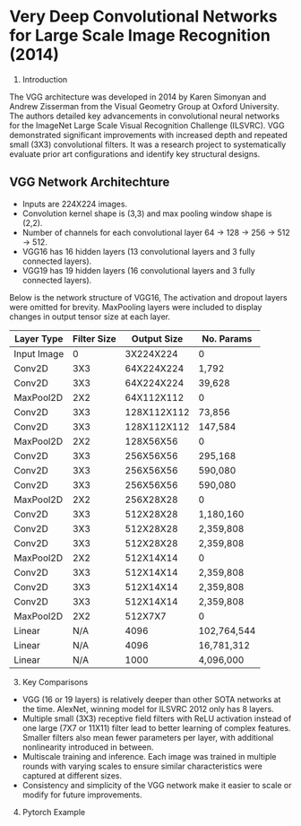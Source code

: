 
# Very Deep Convolutional Networks for Large Scale Image Recognition (2014)


1. Introduction

The VGG architecture was developed in 2014 by Karen Simonyan and Andrew Zisserman from the Visual Geometry Group at Oxford University. The authors detailed key advancements in convolutional neural networks for the ImageNet Large Scale Visual Recognition Challenge (ILSVRC). VGG demonstrated significant improvements with increased depth and repeated small (3X3) convolutional filters. It was a research project to systematically evaluate prior art configurations and identify key structural designs. 



## VGG Network Architechture 
   
- Inputs are 224X224 images. 
- Convolution kernel shape is (3,3) and max pooling window shape is (2,2).
- Number of channels for each convolutional layer 64 -> 128 -> 256 -> 512 -> 512. 
- VGG16 has 16 hidden layers (13 convolutional layers and 3 fully connected layers).
- VGG19 has 19 hidden layers (16 convolutional layers and 3 fully connected layers).

Below is the network structure of VGG16, The activation and dropout layers were omitted for brevity. MaxPooling layers were included to display changes in output tensor size at each layer. 

|Layer Type |Filter Size|Output Size|No. Params|
|-----------|------------|----------|----------|
|Input Image|0|3X224X224|0|
|Conv2D|3X3|64X224X224|1,792|
|Conv2D|3X3|64X224X224|39,628|
|MaxPool2D|2X2|64X112X112|0|
|Conv2D|3X3|128X112X112|73,856|
|Conv2D|3X3|128X112X112|147,584|
|MaxPool2D|2X2|128X56X56|0|
|Conv2D|3X3|256X56X56|295,168|
|Conv2D|3X3|256X56X56|590,080|
|Conv2D|3X3|256X56X56|590,080|
|MaxPool2D|2X2|256X28X28|0|
|Conv2D|3X3|512X28X28|1,180,160|
|Conv2D|3X3|512X28X28|2,359,808|
|Conv2D|3X3|512X28X28|2,359,808|
|MaxPool2D|2X2|512X14X14|0|
|Conv2D|3X3|512X14X14|2,359,808|
|Conv2D|3X3|512X14X14|2,359,808|
|Conv2D|3X3|512X14X14|2,359,808|
|MaxPool2D|2X2|512X7X7|0|
|Linear|N/A|4096|102,764,544|
|Linear|N/A|4096|16,781,312|
|Linear|N/A|1000|4,096,000|



3. Key Comparisons 

- VGG (16 or 19 layers) is relatively deeper than other SOTA networks at the time. AlexNet, winning model for ILSVRC 2012 only has 8 layers.    
- Multiple small (3X3) receptive field filters with ReLU activation instead of one large (7X7 or 11X11) filter lead to better learning of complex features. Smaller filters also mean fewer parameters per layer, with additional nonlinearity introduced in between.   
- Multiscale training and inference. Each image was trained in multiple rounds with varying scales to ensure similar characteristics were captured at different sizes.  
- Consistency and simplicity of the VGG network make it easier to scale or modify for future improvements. 


4. Pytorch Example 

```

```

 